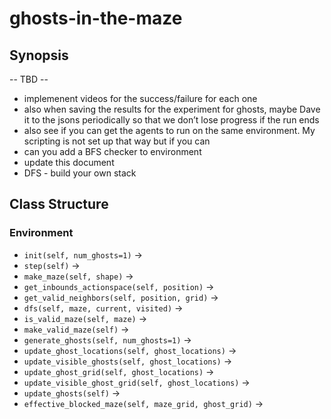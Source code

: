 # ghosts-in-the-maze

## Synopsis
-- TBD -- 
- implemenent videos for the success/failure for each one
- also when saving the results for the experiment for ghosts, maybe Dave it to the jsons periodically so that we don’t lose progress if the run ends
- also see if you can get the agents to run on the same environment. My scripting is not set up that way but if you can
- can you add a BFS checker to environment
- update this document
- DFS - build your own stack

## Class Structure
### Environment
- `init(self, num_ghosts=1)` → 
- `step(self)` →
- `make_maze(self, shape)` →  
- `get_inbounds_actionspace(self, position)` →
- `get_valid_neighbors(self, position, grid)` →
- `dfs(self, maze, current, visited)` →
- `is_valid_maze(self, maze)` →
- `make_valid_maze(self)` →
- `generate_ghosts(self, num_ghosts=1)` →
- `update_ghost_locations(self, ghost_locations)` →
- `update_visible_ghosts(self, ghost_locations)` →
- `update_ghost_grid(self, ghost_locations)` →
- `update_visible_ghost_grid(self, ghost_locations)` →
- `update_ghosts(self)` →
- `effective_blocked_maze(self, maze_grid, ghost_grid)` → 